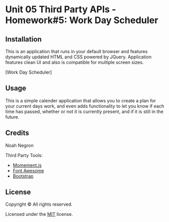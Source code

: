 # Unit 05 Third Party APIs - Homework#5: Work Day Scheduler


## Installation

This is an application that runs in your default browser and features dynamically updated HTML and CSS powered by JQuery. Application features clean UI and also is compatible for multiple screen sizes.

[Work Day Scheduler]

## Usage

This is a simple calender application that allows you to create a plan for your current days work, and even adds functionality to let you know if each time has passed, whether or not it is currently present, and if it is still in the future. 
## Credits

Noah Negron 

Third Party Tools:

* [Momement.js](https://momentjs.com/)
* [Font Awesome](https://fontawesome.com/)
* [Bootstrap](https://getbootstrap.com/)

## License

Copyright &copy; All rights reserved.

Licensed under the [MIT](https://choosealicense.com/licenses/mit/) license.
